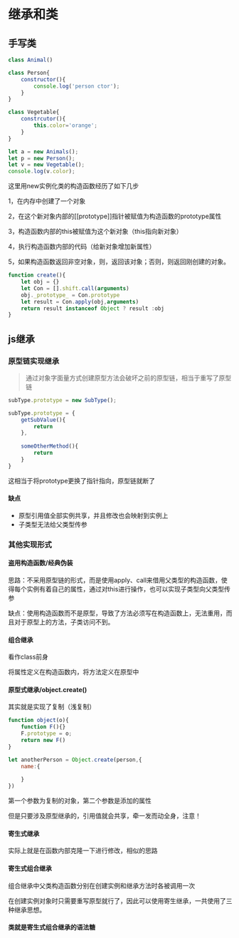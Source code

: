 # 继承和类

## 手写类

~~~javascript
class Animal()

class Person{
    constructor(){
        console.log('person ctor');
    }
}

class Vegetable{
    constrcutor(){
        this.color='orange';
    }
}

let a = new Animals();
let p = new Person();
let v = new Vegetable();
console.log(v.color);

~~~

这里用new实例化类的构造函数经历了如下几步

1，在内存中创建了一个对象

2，在这个新对象内部的[[prototype]]指针被赋值为构造函数的prototype属性

3，构造函数内部的this被赋值为这个新对象（this指向新对象）

4，执行构造函数内部的代码（给新对象增加新属性）

5，如果构造函数返回非空对象，则，返回该对象；否则，则返回刚创建的对象。

~~~js
function create(){
    let obj = {}
    let Con = [].shift.call(arguments)
    obj._prototype_ = Con.prototype
    let result = Con.apply(obj,arguments)
    return result instanceof Object ? result :obj
}
~~~





## js继承

### 原型链实现继承

> 通过对象字面量方式创建原型方法会破坏之前的原型链，相当于重写了原型链

~~~JavaScript
subType.prototype = new SubType();

subType.prototype = {
    getSubValue(){
        return
    },
    
    someOtherMethod(){
        return
    }
}
~~~

这相当于将prototype更换了指针指向，原型链就断了

#### 缺点

* 原型引用值全部实例共享，并且修改也会映射到实例上
* 子类型无法给父类型传参

### 其他实现形式

#### 盗用构造函数/经典伪装

思路：不采用原型链的形式，而是使用apply、call来借用父类型的构造函数，使得每个实例有着自己的属性，通过对this进行操作，也可以实现子类型向父类型传参

缺点：使用构造函数而不是原型，导致了方法必须写在构造函数上，无法重用，而且对于原型上的方法，子类访问不到。

#### 组合继承

看作class前身

将属性定义在构造函数内，将方法定义在原型中

#### 原型式继承/object.create()

其实就是实现了复制（浅复制）

~~~JavaScript
function object(o){
    function F(){}
    F.prototype = o;
    return new F()
}
~~~

~~~javascript
let anotherPerson = Object.create(person,{
    name:{
        
    }
})
~~~

第一个参数为复制的对象，第二个参数是添加的属性



但是只要涉及原型继承的，引用值就会共享，牵一发而动全身，注意！

#### 寄生式继承

实际上就是在函数内部克隆一下进行修改，相似的思路

#### 寄生式组合继承

组合继承中父类构造函数分别在创建实例和继承方法时各被调用一次

在创建实例对象时只需要重写原型就行了，因此可以使用寄生继承，一共使用了三种继承思想。

#### 类就是寄生式组合继承的语法糖








